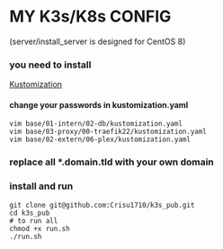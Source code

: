 # MY K3s/K8s CONFIG
(server/install_server is designed for CentOS 8)

### you need to install

[Kustomization](https://kubectl.docs.kubernetes.io/installation/kustomize/)

#### change your passwords in kustomization.yaml

```
vim base/01-intern/02-db/kustomization.yaml
vim base/03-proxy/00-traefik22/kustomization.yaml
vim base/02-extern/06-plex/kustomization.yaml
```

### replace all *.domain.tld with your own domain

### install and run

```
git clone git@github.com:Crisu1710/k3s_pub.git
cd k3s_pub
# to run all
chmod +x run.sh
./run.sh
```